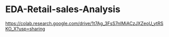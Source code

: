 # EDA-Retail-sales-Analysis


https://colab.research.google.com/drive/1t7Ag_3FsS7nIMiACzJXZeoU_ytRSKO_X?usp=sharing
